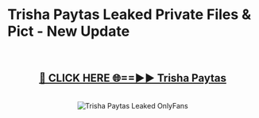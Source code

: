 # Trisha Paytas Leaked Private Files & Pict - New Update
<br>
<div align="center">
<h2><a href="https://mediafilles.blogspot.com/?title=Trisha_Paytas" rel="nofollow">🔴 CLICK HERE 🌐==►► Trisha Paytas</a></h2>
<br>
<a href="https://mediafilles.blogspot.com/?title=Trisha_Paytas" rel="nofollow" data-target="animated-image.originalLink"><img src="https://i.ibb.co.com/WyWwxjT/player-gif2.gif" alt="Trisha Paytas Leaked OnlyFans" style="max-width: 100%; display: inline-block;" data-target="animated-image.originalImage"></a>
</div>
<br>